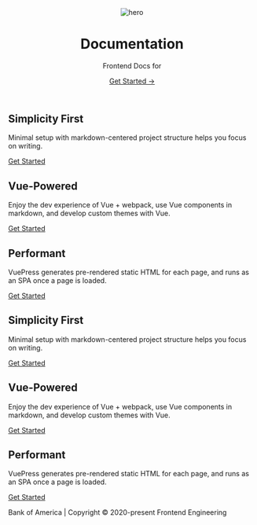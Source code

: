 <main aria-labelledby="main-title" class="home">
  <header class="hero"><img src="/images/boa.png" alt="hero">
    <h1 id="main-title">
      Documentation
    </h1>
    <vue-typed-js :strings="items" :loop="true" :showCursor="false" :backSpeed="100" :backDelay="5000">
      <p class="description">Frontend Docs for <span class="typing"></span></p>
    </vue-typed-js>
    <p class="action"><a href="/guide/" class="nav-link action-button">
        Get Started →
      </a>
    </p>
  </header>
  <div class="features">
    <div class="feature">
      <h2>Simplicity First</h2>
      <p>Minimal setup with markdown-centered project structure helps you focus on writing.</p>
      <p class="action">
        <a href="/guide/" class="nav-link action-button">
          Get Started
        </a>
      </p>
    </div>
    <div class="feature">
      <h2>Vue-Powered</h2>
      <p>Enjoy the dev experience of Vue + webpack, use Vue components in markdown, and develop custom themes with Vue.
      </p>
      <p class="action">
        <a href="/guide/" class="nav-link action-button">
          Get Started
        </a>
      </p>
    </div>
    <div class="feature">
      <h2>Performant</h2>
      <p>VuePress generates pre-rendered static HTML for each page, and runs as an SPA once a page is loaded.</p>
      <p class="action">
        <a href="/guide/" class="nav-link action-button">
          Get Started
        </a>
      </p>
    </div>
    <div class="feature">
      <h2>Simplicity First</h2>
      <p>Minimal setup with markdown-centered project structure helps you focus on writing.</p>
      <p class="action">
        <a href="/guide/" class="nav-link action-button">
          Get Started
        </a>
      </p>
    </div>
    <div class="feature">
      <h2>Vue-Powered</h2>
      <p>Enjoy the dev experience of Vue + webpack, use Vue components in markdown, and develop custom themes with Vue.
      </p>
      <p class="action">
        <a href="/guide/" class="nav-link action-button">
          Get Started
        </a>
      </p>
    </div>
    <div class="feature">
      <h2>Performant</h2>
      <p>VuePress generates pre-rendered static HTML for each page, and runs as an SPA once a page is loaded.</p>
      <p class="action">
        <a href="/guide/" class="nav-link action-button">
          Get Started
        </a>
      </p>
    </div>
  </div>
  <div class="footer">
    Bank of America | Copyright © 2020-present Frontend Engineering
  </div>
</main>

<script>
export default {

  
  data () {
    const builtFor = require('./.vuepress/data/builtFor.json');

    console.log(builtFor);
      return {
          items: builtFor
      }
  },
}

</script>
